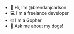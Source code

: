 - 👋 Hi, I’m @brendanjcarlson
- 💻 I'm a freelance developer
- 🤓 I'm a Gopher
- 🐶 Ask me about my dogs!
